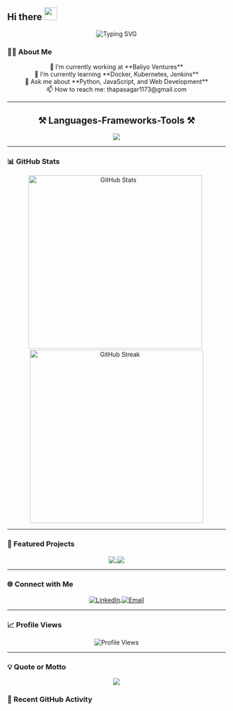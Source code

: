 ## Hi there <img src="https://media.giphy.com/media/hvRJCLFzcasrR4ia7z/giphy.gif" width="30px">

<p align="center">
  <img src="https://readme-typing-svg.herokuapp.com?size=24&center=true&vCenter=true&width=600&lines=Hi+There+👋;I'm+Sagar+Thapa;I'm+a+Lazy+Ambitious+Programmer" alt="Typing SVG">
</p>

### 👨‍💻 About Me
<p align="center">
  🔭 I’m currently working at **Baliyo Ventures**<br>
  🌱 I’m currently learning **Docker, Kubernetes, Jenkins**<br>
  💬 Ask me about **Python, JavaScript, and Web Development**<br>
  📫 How to reach me: thapasagar1173@gmail.com
</p>

<hr/>

<h2 align="center">⚒️ Languages-Frameworks-Tools ⚒️</h2>
<div align="center">
  <img src="https://skillicons.dev/icons?i=linux,git,python,vim,js,typescript,c,cs,java,nextjs,mysql,django,bootstrap,html,css,vscode,github,tailwind,pr" />
</div>

<hr/>

### 📊 GitHub Stats
<p align="center">
  <img width=400 src="https://github-readme-stats.vercel.app/api?username=Sagar1173&show_icons=true&theme=radical&v=2" alt="GitHub Stats">&ensp;
  <img width=400 src="https://github-readme-streak-stats.herokuapp.com/?user=Sagar1173&theme=radical&v=2" alt="GitHub Streak">
</p>

<hr/>

### 🌟 Featured Projects
<div align="center">
  <a href="https://github.com/Sagar1173/project1">
    <img align="center" src="https://github-readme-stats.vercel.app/api/pin/?username=Sagar1173&repo=project1&theme=radical" />
  </a>
  <a href="https://github.com/Sagar1173/project2">
    <img align="center" src="https://github-readme-stats.vercel.app/api/pin/?username=Sagar1173&repo=project2&theme=radical" />
  </a>
</div>

<hr/>

### 🌐 Connect with Me
<p align="center">
  <a href="https://www.linkedin.com/in/sagar-thapa-050191302/" target="blank">
    <img align="center" src="https://img.shields.io/badge/-LinkedIn-0A66C2?style=flat-square&logo=LinkedIn&logoColor=white" alt="LinkedIn">
  </a>
  <a href="mailto:thapasagar1173@gmail.com" target="blank">
    <img align="center" src="https://img.shields.io/badge/-Email-D14836?style=flat-square&logo=Gmail&logoColor=white" alt="Email">
  </a>
</p>

<hr/>

### 📈 Profile Views
<p align="center">
  <img src="https://komarev.com/ghpvc/?username=Sagar1173&style=flat-square&color=blue" alt="Profile Views">
</p>

<hr/>

### 💡 Quote or Motto
<p align="center">
  <img src="https://readme-typing-svg.herokuapp.com?font=Fira+Code&size=24&pause=1000&color=1DA1F2&center=true&width=600&lines=Code+is+like+humor.;+When+you+have+to+explain+it%2C+it%E2%80%99s+bad.">
</p>

### 🔄 Recent GitHub Activity
<!--START_SECTION:activity-->
<!--END_SECTION:activity-->
